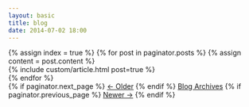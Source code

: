 ```yaml
---
layout: basic
title: blog
date: 2014-07-02 18:00
---
```



<div class="blog-index">
  {% assign index = true %}
  {% for post in paginator.posts %}
  {% assign content = post.content %}
    <article>
      {% include custom/article.html post=true %}
    </article>
  {% endfor %}
  <div class="pagination">
    {% if paginator.next_page %}
      <a class="prev" href="{{paginator.next_page_path}}">&larr; Older</a>
    {% endif %}
    <a href="/blog/archives">Blog Archives</a>
    {% if paginator.previous_page %}
    <a class="next" href="{{paginator.previous_page_path}}">Newer &rarr;</a>
    {% endif %}
  </div>
</div>
